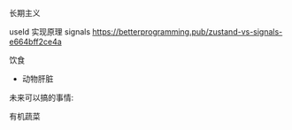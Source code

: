 
长期主义

useId  实现原理
signals   https://betterprogramming.pub/zustand-vs-signals-e664bff2ce4a


饮食 
* 动物肝脏


未来可以搞的事情:

有机蔬菜 




























